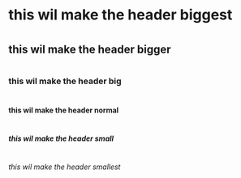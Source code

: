 # <h1> this wil make the header biggest
# <h2> this wil make the header bigger
# <h3> this wil make the header big
# <h4> this wil make the header normal
# <h5> this wil make the header small
# <h6> this wil make the header smallest
